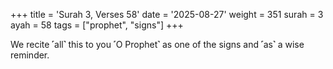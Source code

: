 +++
title = 'Surah 3, Verses 58'
date = '2025-08-27'
weight = 351
surah = 3
ayah = 58
tags = ["prophet", "signs"]
+++

We recite ˹all˺ this to you ˹O Prophet˺ as one of the signs and ˹as˺ a wise reminder.